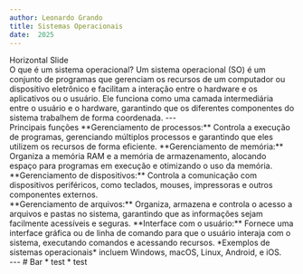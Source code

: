 ```yaml
---
author: Leonardo Grando
title: Sistemas Operacionais
date:  2025
---
```

<section>Horizontal Slide</section>
O que é um sistema operacional?
	Um sistema operacional (SO) é um conjunto de programas que gerenciam os 			recursos de um computador ou dispositivo eletrônico e facilitam a interação entre o hardware e os aplicativos ou o usuário. Ele funciona como uma camada intermediária entre o usuário e o hardware, garantindo que os diferentes componentes do sistema trabalhem de forma coordenada.
---
<section>
 	<section>Principais funções
		**Gerenciamento de processos:** Controla a execução de programas, gerenciando múltiplos processos e garantindo que eles utilizem os recursos de forma eficiente.
		**Gerenciamento de memória:** Organiza a memória RAM e a memória de armazenamento, alocando espaço para programas em execução e otimizando o uso da memória.
		**Gerenciamento de dispositivos:** Controla a comunicação com dispositivos periféricos, como teclados, mouses, impressoras e outros componentes externos.
	</section>
	<section>
		**Gerenciamento de arquivos:** Organiza, armazena e controla o acesso a arquivos e pastas no sistema, garantindo que as informações sejam facilmente acessíveis e seguras.
		**Interface com o usuário:** Fornece uma interface gráfica ou de linha de comando para que o usuário interaja com o sistema, executando comandos e acessando recursos.
		*Exemplos de sistemas operacionais* incluem Windows, macOS, Linux, Android, e iOS. 
	</section>
</section>
---
# Bar
* test
* test
